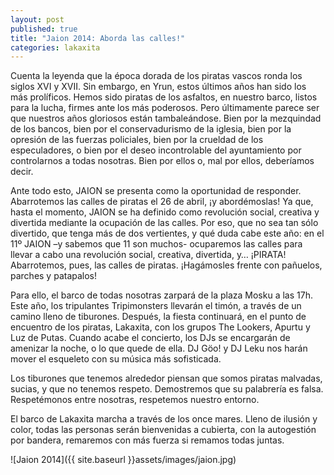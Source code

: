 ```yaml
---
layout: post
published: true
title: "Jaion 2014: Aborda las calles!"
categories: lakaxita
---
```


Cuenta la leyenda que la época dorada de los piratas vascos ronda los siglos XVI y XVII. Sin embargo, en Yrun, estos últimos años han sido los más prolíficos. Hemos sido piratas de los asfaltos, en nuestro barco, listos para la lucha, firmes ante los más poderosos. Pero últimamente parece ser que nuestros años gloriosos están tambaleándose. Bien por la mezquindad de los bancos, bien por el conservadurismo de la iglesia, bien por la opresión de las fuerzas policiales, bien por la crueldad de los especuladores, o bien por el deseo incontrolable del ayuntamiento por controlarnos a todas nosotras. Bien por ellos o, mal por ellos, deberíamos decir.

Ante todo esto, JAION se presenta como la oportunidad de responder. Abarrotemos las calles de piratas el 26 de abril, ¡y abordémoslas! Ya que, hasta el momento, JAION se ha definido como revolución social, creativa y divertida mediante la ocupación de las calles. Por eso, que no sea tan sólo divertido, que tenga más de dos vertientes, y qué duda cabe este año: en el 11º JAION –y sabemos que 11 son muchos- ocuparemos las calles para llevar a cabo una revolución social, creativa, divertida, y… ¡PIRATA! Abarrotemos, pues, las calles de piratas. ¡Hagámosles frente con pañuelos, parches y patapalos!

Para ello, el barco de todas nosotras zarpará de la plaza Mosku a las 17h. Este año, los tripulantes Tripimonsters llevarán el timón, a través de un camino lleno de tiburones. Después, la fiesta continuará, en el punto de encuentro de los piratas, Lakaxita, con los grupos The Lookers, Apurtu y Luz de Putas. Cuando acabe el concierto, los DJs se encargarán de amenizar la noche, o lo que quede de ella. DJ Göo! y DJ Leku nos harán mover el esqueleto con su música más sofisticada.

Los tiburones que tenemos alrededor piensan que somos piratas malvadas, sucias, y que no tenemos respeto. Demostremos que su palabrería es falsa. Respetémonos entre nosotras, respetemos nuestro entorno.

El barco de Lakaxita marcha a través de los once mares. Lleno de ilusión y color, todas las personas serán bienvenidas a cubierta, con la autogestión por bandera, remaremos con más fuerza si remamos todas juntas.


![Jaion 2014]({{ site.baseurl }}assets/images/jaion.jpg)
